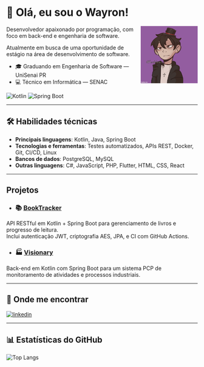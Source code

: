 # 👋 Olá, eu sou o Wayron!

<img alt="gif animado" height="150" src="7nd28d.gif" align="right" />

Desenvolvedor apaixonado por programação, com foco em back-end e engenharia de software.

Atualmente em busca de uma oportunidade de estágio na área de desenvolvimento de software.

- 🎓 Graduando em Engenharia de Software — UniSenai PR  
- 💻 Técnico em Informática — SENAC

![Kotlin](https://img.shields.io/badge/Kotlin-0095D5?style=flat-square&logo=kotlin&logoColor=white)
![Spring Boot](https://img.shields.io/badge/Spring_Boot-6DB33F?style=flat-square&logo=spring-boot&logoColor=white)


---

## 🛠 Habilidades técnicas
- **Principais linguagens**: Kotlin, Java, Spring Boot  
- **Tecnologias e ferramentas**: Testes automatizados, APIs REST, Docker, Git, CI/CD, Linux  
- **Bancos de dados**: PostgreSQL, MySQL  
- **Outras linguagens**: C#, JavaScript, PHP, Flutter, HTML, CSS, React

---

## Projetos

- ### 📚 [BookTracker](https://github.com/itswayron/book_tracker_api)
API RESTful em Kotlin + Spring Boot para gerenciamento de livros e progresso de leitura.  
Inclui autenticação JWT, criptografia AES, JPA, e CI com GitHub Actions.

- ### 🏭 [Visionary](https://github.com/itswayron/Visionary)
Back-end em Kotlin com Spring Boot para um sistema PCP de monitoramento de atividades e processos industriais.

---

## 🔗 Onde me encontrar

[![linkedin](https://img.shields.io/badge/linkedin-0A66C2?style=for-the-badge&logo=linkedin&logoColor=white)](https://www.linkedin.com/in/wayron/)

---

## 📊 Estatísticas do GitHub

![Top Langs](https://github-readme-stats.vercel.app/api/top-langs/?username=itswayron&layout=compact&theme=radical)
